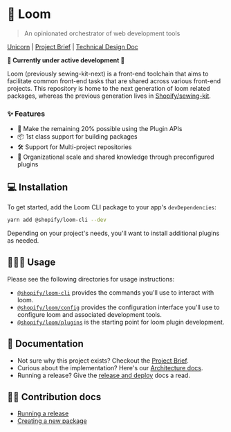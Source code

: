 # 🧵 Loom

> An opinionated orchestrator of web development tools

[Unicorn](https://vault.shopify.io/projects/14357) | [Project Brief](https://docs.google.com/document/d/11C4POvYkPk6xKG-HsAH3dP-Yx-W4atxXW5cCv9BzO5s/edit#) | [Technical Design Doc](https://docs.google.com/document/d/1pYIpE4vLtVcqsYKr4w50F1EmEl7fZdVL40v_5C5ZFJw/edit#)

**🚧 Currently under active development 🚧**

Loom (previously sewing-kit-next) is a front-end toolchain that aims to facilitate common front-end tasks that are shared across various front-end projects. This repository is home to the next generation of loom related packages, whereas the previous generation lives in [Shopify/sewing-kit](https://github.com/shopify/sewing-kit).

### ✨ Features

- 🎉 Make the remaining 20% possible using the Plugin APIs
- 📦 1st class support for building packages
- 🛠️ Support for Multi-project repositories
- 🧰 Organizational scale and shared knowledge through preconfigured plugins

## 💻 Installation

To get started, add the Loom CLI package to your app's `devDependencies`:

```sh
yarn add @shopify/loom-cli --dev
```

Depending on your project's needs, you'll want to install additional plugins as needed.

## 👩🏻‍💻 Usage

Please see the following directories for usage instructions:

- [`@shopify/loom-cli`](./packages/cli) provides the commands you'll use to interact with loom.
- [`@shopify/loom/config`](./packages/core/src/config) provides the configuration interface you'll use to configure loom and associated development tools.
- [`@shopify/loom/plugins`](./packages/core/src/plugins) is the starting point for loom plugin development.

## 📝 Documentation

- Not sure why this project exists? Checkout the [Project Brief](https://docs.google.com/document/d/11C4POvYkPk6xKG-HsAH3dP-Yx-W4atxXW5cCv9BzO5s/edit#).
- Curious about the implementation? Here's our [Architecture docs](./documentation/architecture.md).
- Running a release? Give the [release and deploy](./documentation/contributing/release-and-deploy.md) docs a read.

## 🙌🏽 Contribution docs

- [Running a release](./documentation/contributing/release-and-deploy.md)
- [Creating a new package](./documentation/contributing/creating-a-new-package.md)
